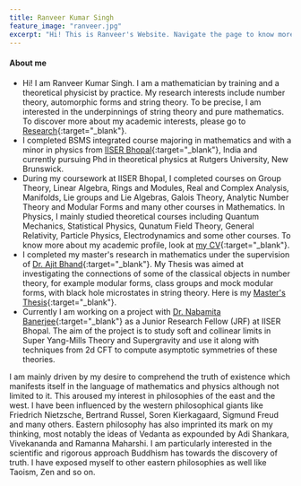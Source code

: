 ```yaml
---
title: Ranveer Kumar Singh
feature_image: "ranveer.jpg"
excerpt: "Hi! This is Ranveer's Website. Navigate the page to know more about me."
---
```

#### About me  

* Hi! I am Ranveer Kumar Singh. I am a mathematician by training and a theoretical physicist by practice. My research interests include number theory, automorphic forms and string theory. To be precise, I am interested in the underpinnings of string theory and pure mathematics. To discover more about my academic interests, please go to [Research](https://ranveer14.github.io/research/){:target="_blank"}.   
* I completed BSMS integrated course majoring in mathematics and with a minor in physics from [IISER Bhopal](https://www.iiserb.ac.in){:target="_blank"}, India and currently pursuing Phd in theoretical physics at Rutgers University, New Brunswick. 
* During my coursework at IISER Bhopal, I completed courses on Group Theory, Linear Algebra, Rings and Modules, Real and Complex Analysis, Manifolds, Lie groups and Lie Algebras, Galois Theory, Analytic Number Theory and Modular Forms and many other courses in Mathematics. In Physics, I mainly studied theoretical courses including Quantum Mechanics, Statistical Physics, Qunatum Field Theory, General Relativity, Particle Physics, Electrodynamics and some other courses. To know more about my academic profile, look at [my CV](Ranveer_CV.pdf){:target="_blank"}.   
* I completed my master's research in mathematics under the supervision of [Dr. Ajit Bhand](https://home.iiserb.ac.in/~abhand/){:target="_blank"}. My Thesis was aimed at investigating the connections of some of the classical objects in number theory, for example modular forms, class groups and mock modular forms, with black hole microstates in  string theory. Here is my [Master's Thesis](MS_Thesis.pdf){:target="_blank"}.  
* Currently I am working on a project with [Dr. Nabamita Banerjee](http://www.iiserpune.ac.in/~nabamita/){:target="_blank"} as a Junior Research Fellow (JRF) at IISER Bhopal. The aim of the project is to study soft and collinear limits in Super Yang-Mills Theory and Supergravity and use it along with techniques from 2d CFT to compute asymptotic symmetries of these theories.  
 
I am mainly driven by my desire to comprehend the truth of existence which manifests itself in the language of mathematics and physics although not limited to it. This aroused my interest in philosophies of the east and the west. I have been influenced by the western philosophical giants like Friedrich Nietzsche, Bertrand Russel, Soren Kierkagaard, Sigmund Freud and many others. Eastern philosophy has also imprinted its mark on my thinking, most notably the ideas of Vedanta as expounded by Adi Shankara, Vivekananda and Ramanna Maharshi. I am particularly interested in the scientific and rigorous approach Buddhism has towards the discovery of truth. I have exposed myself to other eastern philosophies as well like Taoism, Zen and so on. 



